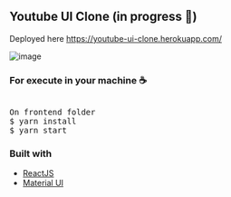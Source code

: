 ## Youtube UI Clone (in progress 🚧)

Deployed here https://youtube-ui-clone.herokuapp.com/

![image](https://user-images.githubusercontent.com/28275815/152081610-93a15ec8-bb58-4d22-9f0c-ceae51184170.png)

### For execute in your machine ☕
<pre>

On frontend folder
$ yarn install
$ yarn start
</pre>

### Built with
<ul>
  <li><a href="https://reactjs.org/">ReactJS</a></li>
  <li><a href="https://mui.com/">Material UI</a></li>
<ul>
